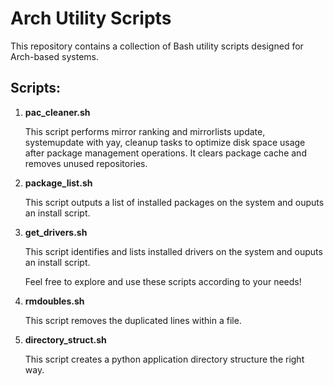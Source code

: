 # Arch Utility Scripts

  This repository contains a collection of Bash utility scripts designed for Arch-based systems.

## Scripts:

1. **pac_cleaner.sh**

   This script performs mirror ranking and mirrorlists update, systemupdate with yay, cleanup tasks to optimize disk space usage after package management operations. It clears package cache and removes unused repositories.

2. **package_list.sh**

   This script outputs a list of installed packages on the system and ouputs an install script.

3. **get_drivers.sh**

   This script identifies and lists installed drivers on the system and ouputs an install script.

   Feel free to explore and use these scripts according to your needs!

4. **rmdoubles.sh**

   This script removes the duplicated lines within a file.

5. **directory_struct.sh**

    This script creates a python application directory structure the right way.

